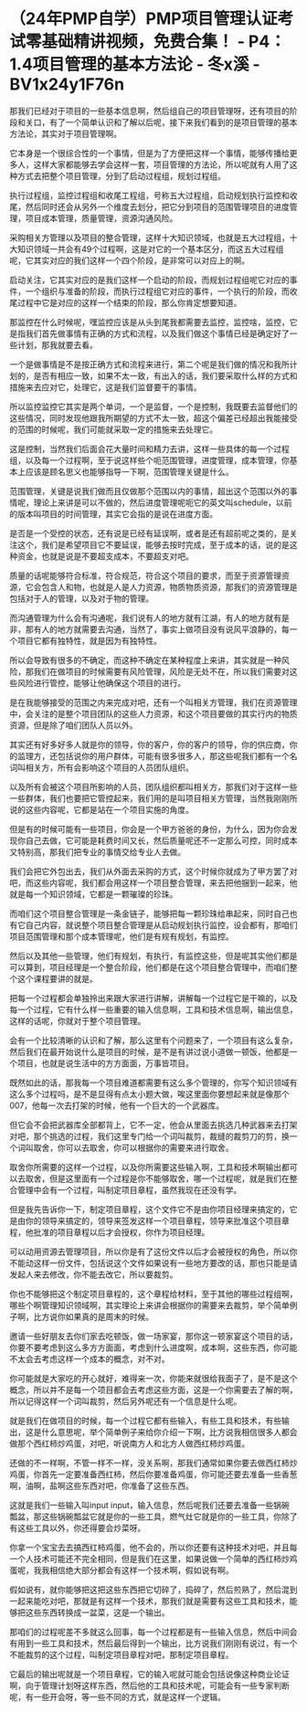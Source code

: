 # （24年PMP自学）PMP项目管理认证考试零基础精讲视频，免费合集！ - P4：1.4项目管理的基本方法论 - 冬x溪 - BV1x24y1F76n

那我们已经对于项目的一些基本信息啊，然后组自己的项目管理呀，还有项目的阶段和关口，有了一个简单认识和了解以后呢，接下来我们看到的是项目管理的基本方法论，其实对于项目管理啊。

它本身是一个很综合性的一个事情，但是为了方便把这样一个事情，能够传播给更多人，这样大家都能够去学会这样一套，项目管理的方法论，所以呢就有人用了这种方式去把整个项目管理，分到了启动过程组，规划过程组。

执行过程组，监控过程组和收尾工程组，号称五大过程组，启动规划执行监控和收尾，然后同时还会从另外一个维度去划分，把它分到项目的范围管理项目的进度管理，项目成本管理，质量管理，资源沟通风险。

采购相关方管理以及项目的整合管理，这样十大知识领域，也就是五大过程组，十大知识领域一共会有49个过程啊，这是对它的一个基本区分，而这五大过程组呢，它其实对应的我们这样一个四个阶段，是非常可以对应上的啊。

启动关注，它其实对应的是我们这样一个启动的阶段，而规划过程组呢它对应的事件，一个组织与准备的阶段，而执行过程组它对应的事件，一个执行的阶段，而收尾过程中它是对应的这样一个结束的阶段，那么你肯定想要知道。

那监控在什么时候呢，嘿监控应该是从头到尾我都需要去监控，监控啥，监控，它是指我们首先做事情有正确的方式和流程，以及我们做这个事情已经是确定好了一些计划，那我就要去看。

一个是做事情是不是按正确方式和流程来进行，第二个呢是我们做的情况和我所计划的，是否有相应一致，如果不太一致，有出入的话，我们要采取什么样的方式和措施来去应对它，处理它，这是我们监督要干的事情。

所以监控监控它其实是两个单词，一个是监督，一个是控制，我既要去监督他们的这些情况，同时发现他跟我所期望的方式不太一致，超这个偏差已经超出我能接受的范围的时候呢，我们可能就采取一定的措施来去处理它。

这是控制，当然我们后面会花大量时间和精力去讲，这样一些具体的每一个过程组，以及每一个过程啊，至于说这样些个呃范围管理，进度管理，成本管理，你基本上应该是顾名思义也能够指导一下啊，范围管理关键是什么。

范围管理，关键是说我们做而且仅做那个范围以内的事情，超出这个范围以外的事情呢，理论上来讲是可以不做的，然后进度管理呢呃它的英文叫schedule，以前的版本叫项目的时间管理，其实它会指的是说在进度方面。

是否是一个受控的状态，还有说是已经有延误啊，或者是还有超前呢之类的，是关注这个，我们是希望项目它不要延误，能够去按时完成，至于成本的话，说的是这种资金，也就是说是不要超支成本，不要超支对吧。

质量的话呢能够符合标准，符合规范，符合这个项目的要求，而至于资源管理资源，它会包含人和物，也就是人是人力资源，物质物质资源，那我们的资源管理是包括对于人的管理，以及对于物的管理。

而沟通管理为什么会有沟通呢，我们说有人的地方就有江湖，有人的地方就有是非，那有人的地方就需要去沟通，当然了，事实上做项目没有说风平浪静的，每一个项目它都有独特性，就是因为有独特性。

所以会导致有很多的不确定，而这种不确定在某种程度上来讲，其实就是一种风险，那我们在做项目的时候需要有风险管理，风险是无处不在，所以我们需要对这些风险进行管控，能够让他确保这个项目的进行。

是在我能够接受的范围之内来完成对吧，还有一个叫相关方管理，我们在资源管理中，会关注的是整个项目团队的这些人力资源，和这个项目要做的其实行内的物质资源，但是除了咱们团队人员以外。

其实还有好多好多人就是你的领导，你的客户，你的客户的领导，你的供应商，你的监理方，还包括说你的用户群体，可能有很多很多人，那这些呢我们都有一个名词叫相关方，所有会影响这个项目的人员团队组织。

以及所有会被这个项目所影响的人员，团队组织都叫相关方，那我们对于这样一些一些群体，我们也要把它管控起来，我们用的是叫项目相关方管理，当然我刚刚所说的这些内容呢，它都是站在一个项目实施的角度。

但是有的时候可能有一些项目，你会是一个甲方爸爸的身份，为什么，因为你会发现你自己去做，它可能是耗费时间又长，然后质量呢还不一定那么可控，同时成本又特别高，那我们把专业的事情交给专业人去做。

我们会把它外包出去，我们从外面去采购的方式，这个时候你就成为了甲方罢了对吧，而这些内容呢，我们都会用这样一个项目整合管理，来去把他捆到一起来，他就是每一个知识领域，它都是一颗璀璨的珍珠。

而咱们这个项目整合管理是一条金链子，能够把每一颗珍珠给串起来，同时自己也有它自己内容，就说整个项目整合管理是从启动规划执行监控，设会都有，那咱们项目范围管理和那个成本管理呢，他们是有规有规划，有监控。

然后以及其他一些管理，他们有规划，有执行，有监控这些，但是呢其实他们都是可以算到，项目经理是一个整合阶段，他们都是在这个项目整合管理中，而咱们整个这个课程要讲的就是。

把每一个过程都会单独拎出来跟大家进行讲解，讲解每一个过程它是干嘛的，以及每一个过程，它有什么样一些重要的输入信息啊，工具和技术信息啊，输出信息，这样的话呢，你就对于整个项目管理。

会有一个比较清晰的认识和了解，那么这里有个问题来了，一个项目有这么复杂，然后我们在最开始说什么是项目的时候，是不是有讲过说小道做一顿饭，他都是一个项目，也就是说生活中的方方面面，万事皆项目。

既然如此的话，那我每一个项目难道都需要有这么多个管理的，你写个知识领域有这么多个过程吗，是不是显得有点太小题大做，唉这里面你要想起来就是像那个007，他每一次去打架的时候，他有一个巨大的一个武器库。

但它会不会把武器库全部都背上，它不一定，他会从里面去挑选几种武器来去打架对吧，那个挑选的过程，我们这里专门给一个词叫裁剪，裁缝的裁剪刀的剪，换一个词叫取舍，你可以去取舍，你可以根据你的需要来进行取舍。

取舍你所需要的这样一个过程，以及你所需要这些输入啊，工具和技术啊输出都可以去取舍，但是这里面有一个过程是你不能够取舍，哪一个过程呢，就是我们在整合管理中会有一个过程，叫制定项目章程，虽然我现在还没有学。

但是我先告诉你一下，制定项目章程，这个文件它不是由你项目经理来搞定的，它是由你的领导来搞定的，领导来签发这样一个项目章程，领导来批准这个项目章程，他批准的项目章程以后才会授权，你作为项目经理。

可以动用资源去管理项目，所以你是有了这份文件以后才会被授权的角色，所以你不能动这样一份文件，包括说这个文件如果说有一些地方要改的话，那也只能是请发起人来去修改，你不能去改它，所以要裁剪。

你也不能够把这个制定项目章程的，这个章程给材料，至于其他的哪些过程组啊，哪些个啊管理知识领域啊，其实理论上来讲会根据你的需要来去裁剪，举个简单例子啊，比方说你如果真的是周末的时候。

邀请一些好朋友去你们家去吃顿饭，做一场家宴，那你这一顿家宴这个项目的话，你要不要考虑到这么多方方面面，考虑到什么进度啊，成本啊，这些东西，你可能不太会去考虑这样一个成本的概念，对不对。

你可能就是大家吃的开心就好，难得来一次，你能来就很给我面子了，是不是这个概念，所以并不是每一个项目都会去考虑这些方面，这是一个你需要去了解的啊，所以记得这样一个词叫裁剪，然后另外呢还有一个信息是什么呢。

就是我们在做项目的时候，每一个过程它都有些输入，有些工具和技术，有些输出，这是什么意思呢，举个简单例子来给你介绍一下啊，比方说我相信很多人都会做那个西红柿炒鸡蛋，对吧，听说南方人和北方人做西红柿炒鸡蛋。

还做的不一样啊，不管一样不一样，没关系啊，那我们通常如果你要去做西红柿炒鸡蛋，你首先一定要准备西红柿，然后你要准备鸡蛋，你可能还要去准备一些香葱啊，油啊，盐啊这些东西对吧，你准备了这些东西。

这就是我们一些输入叫input input，输入信息，然后呢我们还要去准备一些锅碗瓢盆，那这些锅碗瓢盆它就是你的一些工具，燃气灶它就是你的一些工具，你除了有这些工具以外，你还得要会炒菜呀。

你拿一个宝宝去去搞西红柿鸡蛋，他不会的，所以你还要有这种技术对吧，并且每一个人技术可能还不完全相同，但是我们在这里，如果说做一个简单的西红柿炒鸡蛋呢，我我相信绝大部分都会有这样一个技术啊，假如说有啊。

假如说有，就你能够把这把这些东西把它切碎了，捣碎了，然后煎熟了，然后混到一起来能吃对吧，那就是有这样一个技术，那我们就是需要有这些工具和技术，能够把这些东西转换成一盆菜，这是一个输出。

那咱们的过程呢差不多就这么回事，每一个过程都是有一些输入信息，然后中间会有用到一些工具和技术，然后最后得到一个输出，比方说我们刚刚有说过，有一个不能裁剪的这个过程，叫制定项目章程对吧，那制定项目章程。

它最后的输出呢就是一个项目章程，它的输入呢就可能会包括说像这种商业论证啊，向于管理计划呀这样东西，然后他的工具和技术呢，可能会有一些专家判断呢，有一些开会呀，等一些不同的方式，就是这样一个逻辑。

